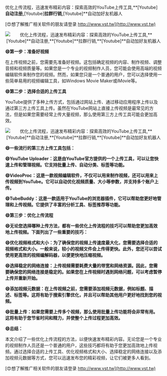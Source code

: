 优化上传流程，迅速发布精彩内容：探索高效的YouTube上传工具,**[Youtube]**自动注册,**[Youtube]**拉群行销,**[Youtube]**自动加好友机器人

[😍想了解推广相关软件的朋友请登录 http://www.vst.tw](http://www.vst.tw)

 <center><img src="https://vst.tw/MP4/tuiguang/png/7.png" alt="优化上传流程，迅速发布精彩内容：探索高效的YouTube上传工具,**[Youtube]**自动注册,**[Youtube]**拉群行销,**[Youtube]**自动加好友机器人"></center>

**😄第一步：准备好视频**

在上传视频之前，您需要先准备好视频。这包括确定视频的内容、制作视频、调整音频和视频质量等。如果您是一个专业的视频制作人员，您可能会使用高端的视频编辑软件来制作您的视频。然而，如果您只是一个普通的用户，您可以选择使用一些简单易用的视频编辑工具，如Windows Movie Maker或iMovie等。

**😄第二步：选择合适的上传工具**

YouTube提供了多种上传方式，包括通过网站上传、通过移动应用程序上传以及通过第三方上传工具上传。虽然在YouTube网站上直接上传视频是最常见的方法，但是如果您需要经常上传大量视频，那么使用第三方上传工具可能会更加高效。

 <center><img src="https://vst.tw/MP4/tuiguang/png/0.png" alt="优化上传流程，迅速发布精彩内容：探索高效的YouTube上传工具,**[Youtube]**自动注册,**[Youtube]**拉群行销,**[Youtube]**自动加好友机器人"></center>

**😄一些流行的第三方上传工具包括：**

**😄YouTube Uploader：这是由YouTube官方提供的一个上传工具，可以让您快速上传和管理视频。它支持批量上传、自动分类、标签等功能。**

**😄VideoProc：这是一款视频编辑软件，不仅可以用来制作视频，还可以用来上传视频到YouTube。它可以自动优化视频质量、大小等参数，并支持多个账户上传。**

**😄TubeBuddy：这是一款适用于YouTube的浏览器插件，它可以帮助您更好地管理和上传视频。它提供了丰富的分析工具、标签推荐等功能。**

**😄第三步：优化上传流程**

**😄无论您选择哪种上传方法，都有一些优化上传流程的技巧可以帮助您更加高效地上传视频。下面列出了一些重要的技巧：**

**😄优化视频格式和大小：为了确保您的视频上传速度最大化，您需要选择合适的视频格式和大小。一般来说，较小的视频文件会上传得更快。此外，您还可以尝试使用更高效的视频编解码器，以便更快地压缩视频。**

**😄选择稳定的网络连接：上传视频需要耗费大量的带宽和网络资源。因此，您需要确保您的网络连接是稳定的。如果您在上传视频时遇到网络问题，可以考虑暂停上传并重新开始。**

**😄添加视频元数据：在上传视频之前，您需要添加视频元数据，例如标题、描述、标签等。这将有助于搜索引擎优化，并且可以帮助其他用户更好地找到您的视频。**

**😄批量上传：如果您需要上传多个视频，那么使用批量上传功能将会非常有用。这将有助于您节省时间和精力，并使整个上传过程更加高效。**

**😄总结：**

本文介绍了一些优化上传流程的方法，以便快速发布精彩内容。无论您是一个专业的视频制作人员还是一个普通的用户，这些技巧都将有助于您更加高效地上传视频。通过选择合适的上传工具、优化视频格式和大小、选择稳定的网络连接以及添加视频元数据等方式，您可以迅速发布您的精彩视频，让它们被更多人看到。

[😍想了解推广相关软件的朋友请登录 http://www.vst.tw](http://www.vst.tw)



